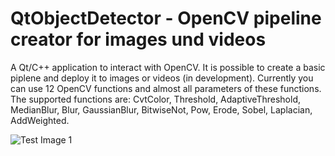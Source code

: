 # QtObjectDetector - OpenCV pipeline creator for images und videos

A Qt/C++ application to interact with OpenCV. It is possible to create a basic piplene and deploy it to images or videos (in development). Currently you can use 12 OpenCV functions and almost all parameters of these functions. The supported functions are: CvtColor, Threshold, AdaptiveThreshold, MedianBlur, Blur, GaussianBlur, BitwiseNot, Pow, Erode, Sobel, Laplacian, AddWeighted.

![Test Image 1](QtObjectTracker.bmp)
